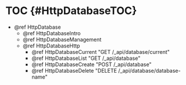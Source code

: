 TOC {#HttpDatabaseTOC}
======================

- @ref HttpDatabase
  - @ref HttpDatabaseIntro
  - @ref HttpDatabaseManagement
  - @ref HttpDatabaseHttp
    - @ref HttpDatabaseCurrent "GET /_api/database/current"
    - @ref HttpDatabaseList "GET /_api/database"
    - @ref HttpDatabaseCreate "POST /_api/database"
    - @ref HttpDatabaseDelete "DELETE /_api/database/database-name"
